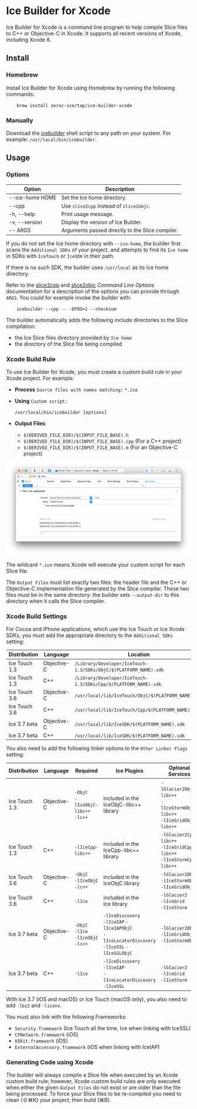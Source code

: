 # Ice Builder for Xcode

Ice Builder for Xcode is a command line program to help compile Slice files to
C++ or Objective-C in Xcode. It supports all recent versions of Xcode, including
Xcode 8.

## Install

### Homebrew

Install Ice Builder for Xcode using Homebrew by running the following commands:
```
    brew install zeroc-ice/tap/ice-builder-xcode
```
### Manually

Download the [icebuilder](icebuilder) shell script to any path on your system.
For example: `/usr/local/bin/icebuilder`.

## Usage

### Options

| Option          | Description                                     |
| --------------- | ----------------------------------------------- |
| --ice-home HOME | Set the Ice home directory.                     |
| --cpp           | Use `slice2cpp` instead of `slice2objc`.        |
| -h, --help      | Print usage message.                            |
| -v, --version   | Display the version of Ice Builder.             |
| -- ARGS         | Arguments passed directly to the Slice compiler.|

If you do not set the Ice home directory with `--ice-home`, the builder  first
scans the `Additional SDKs` of your project, and attempts to find its `Ice home`
in SDKs with `IceTouch` or `IceSDK` in their path.

If there is no such SDK, the builder uses `/usr/local` as its Ice home
directory.

Refer to the [slice2cpp][1] and [slice2objc][2] _Command Line Options_
documentation for a description of the options you can provide through `ARGS`.
You could for example invoke the builder with:
```
    icebuilder --cpp -- -DFOO=1 --checksum
```

The builder automatically adds the following include directories to the
Slice compilation:
 * the Ice Slice files directory provided by `Ice home`
 * the directory of the Slice file being compiled

### Xcode Build Rule

To use Ice Builder for Xcode, you must create a custom build rule in your
Xcode project. For example:

* __Process__ `Source files with names matching:` `*.ice`
* __Using__ `Custom script:`

    ```
    /usr/local/bin/icebuilder [options]
    ```
* __Output Files__:
    * `$(DERIVED_FILE_DIR)/$(INPUT_FILE_BASE).h`
    * `$(DERIVED_FILE_DIR)/$(INPUT_FILE_BASE).cpp` (For a C++ project)
    * `$(DERIVED_FILE_DIR)/$(INPUT_FILE_BASE).m` (For an Objective-C project)

![Xcode Custom Build Rule](XcodeCustomBuildRule.png)

The wildcard `*.ice` means Xcode will execute your custom script for each Slice
file.

The `Output Files` must list exactly two files: the header file and the
C++ or Objective-C implementation file generated by the Slice compiler.
These two files must be in the same directory: the builder sets `--output-dir`
to this directory when it calls the Slice compiler.

### Xcode Build Settings

For Cocoa and iPhone applications, which use the Ice Touch or Ice Xcode SDKs,
you must add the appropriate directory to the `Additional SDKs` setting:

| Distribution  | Language          | Location                                                           |
| ------------- | ----------------- | ------------------------------------------------------------------ |
| Ice Touch 1.3 | Objective-C       | `/Library/Developer/IceTouch-1.3/SDKs/ObjC/$(PLATFORM_NAME).sdk`   |
| Ice Touch 1.3 | C++               | `/Library/Developer/IceTouch-1.3/SDKs/Cpp/$(PLATFORM_NAME).sdk`    |
| Ice Touch 3.6 | Objective-C       | `/usr/local/lib/IceTouch/ObjC/$(PLATFORM_NAME).sdk`                |
| Ice Touch 3.6 | C++               | `/usr/local/lib/IceTouch/Cpp/$(PLATFORM_NAME).sdk`                 |
| Ice 3.7 beta  | Objective-C       | `/usr/local/lib/IceSDK/$(PLATFORM_NAME).sdk`                       |
| Ice 3.7 beta  | C++               | `/usr/local/lib/IceSDK/$(PLATFORM_NAME).sdk`                       |

You also need to add the following linker options to the `Other Linker Flags` setting:

| Distribution  | Language    | Required                                     | Ice Plugins                                                                                                | Optional Services                                                            |
| ------------  | ----------- | -----------------------------------          | ---------------------------------------------------------------------------------------------------------- | ---------------------------------------------------------------------------- |
| Ice Touch 1.3 | Objective-C | `-ObjC`<br>`-lIceObjC-libc++`<br>`-lc++`     | included in the<br>IceObjC-libc++ library                                                                     | `-lGlacier2ObjC-libc++`<br>`-lIceStormObjC-libc++`<br>`-lIceGridObjC-libc++` |
| Ice Touch 1.3 | C++         | `-lIceCpp-libc++`                            | included in the<br>IceCpp-libc++ library                                                                      | `-lGlacier2Cpp-libc++`<br>`-lIceGridCpp-libc++`<br>`-lIceStormCpp-libc++`    |
| Ice Touch 3.6 | Objective-C | `-ObjC`<br>`-lIceObjC`<br>`-lc++`            | included in the<br>IceObjC library                                                                            | `-lGlacier2ObjC`<br>`-lIceStormObjC`<br>`-lIceGridObjC`                      |
| Ice Touch 3.6 | C++         | `-lIce`                                      | included in the<br>Ice library                                                                                | `-lGlacier2`<br>`-lIceGrid`<br>`-lIceStorm`                                  |
| Ice 3.7 beta  | Objective-C | `-ObjC`<br>`-lIce`<br>`-lIceObjC`<br>`-lc++` | `-lIceDiscovery`<br> `-lIceIAP` `-lIceIAPObjC`<br>  `-lIceLocatorDiscovery`<br> `-lIceSSL` `-lIceSSLObjC`  | `-lGlacier2ObjC`<br>`-lIceGridObjC`<br> `-lIceStormObjC`                     |
| Ice 3.7 beta  | C++         | `-lIce`                                      | `-lIceDiscovery`<br> `-lIceIAP`<br> `-lIceLocatorDiscovery`<br> `-lIceSSL`                                 | `-lGlacier2`<br>`-lIceGrid`<br> `-lIceStorm`                                 |

With Ice 3.7 (iOS and macOS) or Ice Touch (macOS only), you also need to add `-lbz2` and `-liconv`.

You must also link with the following Frameworks:
* `Security.framework` (Ice Touch all the time, Ice when linking with IceSSL)
* `CFNetwork.framework` (iOS)
* `UIKit.framework` (iOS)
* `ExternalAccessory.framework` (iOS when linking with IceIAP)

### Generating Code using Xcode

The builder will always compile a Slice file when executed by an Xcode custom
build rule; however, Xcode custom build rules are only executed when either the
given `Output Files` do not exist or are older than the file being processed.
To force your Slice files to be re-compiled you need to clean (⇧⌘K) your
project, then build (⌘B).

[1]: https://doc.zeroc.com/display/Ice/slice2cpp+Command-Line+Options
[2]: https://doc.zeroc.com/display/Ice/slice2objc+Command-Line+Options
